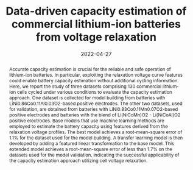 ---
title: "Data-driven capacity estimation of commercial lithium-ion batteries from voltage relaxation"
tags: []
authors: ['Jiangong Zhu', 'Yixiu Wang', 'Yuan Huang', 'R Bhushan Gopaluni', 'Yankai Cao', 'Michael Heere', 'Martin J Mühlbauer', 'Liuda Mereacre', 'Haifeng Dai', 'Xinhua Liu', 'Anatoliy Senyshyn', 'Xuezhe Wei', 'Michael Knapp', 'Helmut Ehrenberg']
publication_types: ['article-journal']
publication: "*Nature Communications 13, 2261*"
abstract: "Accurate capacity estimation is crucial for the reliable and safe operation of lithium-ion batteries. In particular, exploiting the relaxation voltage curve features could enable battery capacity estimation without additional cycling information. Here, we report the study of three datasets comprising 130 commercial lithium-ion cells cycled under various conditions to evaluate the capacity estimation approach. One dataset is collected for model building from batteries with LiNi0.86Co0.11Al0.03O2-based positive electrodes. The other two datasets, used for validation, are obtained from batteries with LiNi0.83Co0.11Mn0.07O2-based positive electrodes and batteries with the blend of Li(NiCoMn)O2 - Li(NiCoAl)O2 positive electrodes. Base models that use machine learning methods are employed to estimate the battery capacity using features derived from the relaxation voltage profiles. The best model achieves a root-mean-square error of 1.1% for the dataset used for the model building. A transfer learning model is then developed by adding a featured linear transformation to the base model. This extended model achieves a root-mean-square error of less than 1.7% on the datasets used for the model validation, indicating the successful applicability of the capacity estimation approach utilizing cell voltage relaxation."
date: "2022-04-27"
publishDate: "2022-04-27"
url_pdf: "https://www.nature.com/articles/s41467-022-29837-w.pdf"
featured: false
projects: []
slides: ""
---
